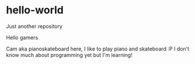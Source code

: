 # hello-world
Just another repository

Hello gamers

Cam aka pianoskateboard here, I like to play piano and skateboard :P
I don't know much about programming yet but I'm learning!
